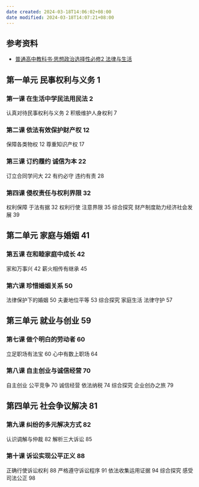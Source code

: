 ```yaml
---
date created: 2024-03-18T14:06:02+08:00
date modified: 2024-03-18T14:07:21+08:00
---
```

## 参考资料

- [普通高中教科书·思想政治选择性必修2 法律与生活](https://basic.smartedu.cn/tchMaterial/detail?contentType=assets_document&contentId=acc5bf16-92b5-47c7-b57b-b7f4eb5f2199&catalogType=tchMaterial&subCatalog=tchMaterial)

## 第一单元 民事权利与义务 1

### 第一课 在生活中学民法用民法 2

认真对待民事权利与义务 2
积极维护人身权利 7

### 第二课 依法有效保护财产权 12

保障各类物权 12
尊重知识产权 17

### 第三课 订约履约 诚信为本 22

订立合同学问大 22
有约必守 违约有责 28

### 第四课 侵权责任与权利界限 32

权利保障 于法有据 32
权利行使 注意界限 35
综合探究 财产制度助力经济社会发展 39

## 第二单元 家庭与婚姻 41

### 第五课 在和睦家庭中成长 42

家和万事兴 42
薪火相传有继承 45

### 第六课 珍惜婚姻关系 50

法律保护下的婚姻 50
夫妻地位平等 53
综合探究 家庭生活 法律守护 57

## 第三单元 就业与创业 59

### 第七课 做个明白的劳动者 60

立足职场有法宝 60
心中有数上职场 64

### 第八课 自主创业与诚信经营 70

自主创业 公平竞争 70
诚信经营 依法纳税 74
综合探究 企业创办之旅 79

## 第四单元 社会争议解决 81

### 第九课 纠纷的多元解决方式 82

认识调解与仲裁 82
解析三大诉讼 85

### 第十课 诉讼实现公平正义 88

正确行使诉讼权利 88
严格遵守诉讼程序 91
依法收集运用证据 94
综合探究 感受司法公正 98
